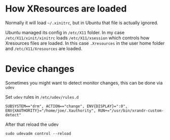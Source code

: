 # How XResources are loaded

Normally it will load `~/.xinitrc`, but in Ubuntu that file is actually ignored.

Ubuntu managed its config in `/etc/X11` folder. In my case `/etc/X11/xinit/xinitrc` loads `/etc/X11/xsession` which controls how Xresources files are loaded.
In this case `.Xresources` in the user home folder and `/etc/X11/Xresources` are loaded.

# Device changes
Sometimes you might want to detect monitor changes, this can be done via `udev`

Set `udev` rules in `/etc/udev/rules.d`

```
SUBSYSTEM=="drm", ACTION=="change", ENV{DISPLAY}=":0", ENV{XAUTHORITY}="/home/joe/.Xauthority", RUN+="/usr/bin/xrandr-custom-detect"
```

After that reload the udev
```
sudo udevadm control --reload
```
